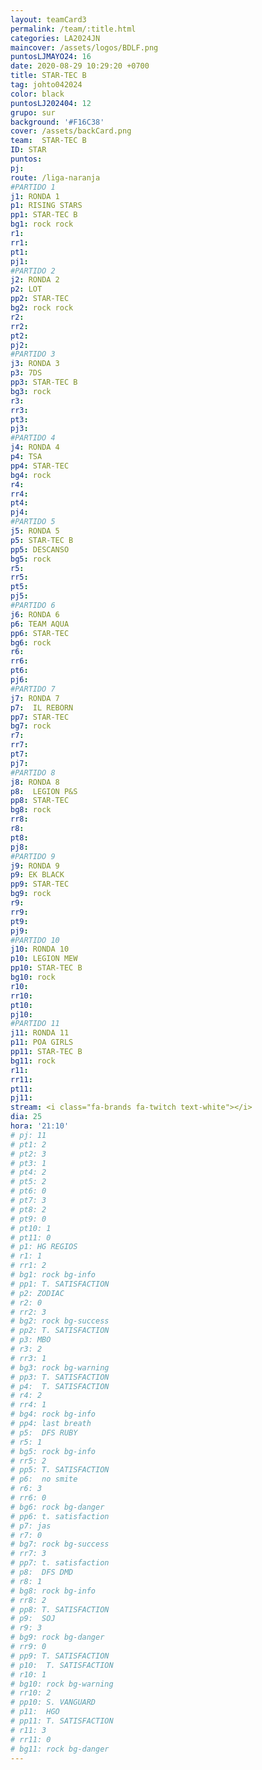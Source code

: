 ```yaml
---
layout: teamCard3
permalink: /team/:title.html
categories: LA2024JN
maincover: /assets/logos/BDLF.png
puntosLJMAYO24: 16
date: 2020-08-29 10:29:20 +0700
title: STAR-TEC B
tag: johto042024
color: black
puntosLJ202404: 12
grupo: sur
background: '#F16C38'
cover: /assets/backCard.png
team:  STAR-TEC B
ID: STAR
puntos: 
pj: 
route: /liga-naranja
#PARTIDO 1
j1: RONDA 1
p1: RISING STARS
pp1: STAR-TEC B
bg1: rock rock
r1: 
rr1: 
pt1: 
pj1: 
#PARTIDO 2
j2: RONDA 2
p2: LOT
pp2: STAR-TEC
bg2: rock rock
r2: 
rr2: 
pt2: 
pj2: 
#PARTIDO 3
j3: RONDA 3
p3: 7DS
pp3: STAR-TEC B
bg3: rock
r3: 
rr3: 
pt3: 
pj3:
#PARTIDO 4
j4: RONDA 4
p4: TSA
pp4: STAR-TEC
bg4: rock 
r4: 
rr4: 
pt4: 
pj4:
#PARTIDO 5
j5: RONDA 5
p5: STAR-TEC B
pp5: DESCANSO
bg5: rock 
r5: 
rr5: 
pt5: 
pj5: 
#PARTIDO 6
j6: RONDA 6
p6: TEAM AQUA
pp6: STAR-TEC
bg6: rock 
r6: 
rr6: 
pt6: 
pj6: 
#PARTIDO 7
j7: RONDA 7
p7:  IL REBORN
pp7: STAR-TEC
bg7: rock 
r7: 
rr7: 
pt7: 
pj7: 
#PARTIDO 8
j8: RONDA 8
p8:  LEGION P&S
pp8: STAR-TEC
bg8: rock 
rr8: 
r8: 
pt8: 
pj8: 
#PARTIDO 9
j9: RONDA 9
p9: EK BLACK
pp9: STAR-TEC
bg9: rock
r9: 
rr9: 
pt9: 
pj9: 
#PARTIDO 10
j10: RONDA 10
p10: LEGION MEW
pp10: STAR-TEC B
bg10: rock 
r10: 
rr10: 
pt10: 
pj10: 
#PARTIDO 11
j11: RONDA 11
p11: POA GIRLS
pp11: STAR-TEC B
bg11: rock 
r11: 
rr11: 
pt11: 
pj11: 
stream: <i class="fa-brands fa-twitch text-white"></i>
dia: 25
hora: '21:10'
# pj: 11
# pt1: 2
# pt2: 3
# pt3: 1
# pt4: 2
# pt5: 2
# pt6: 0
# pt7: 3
# pt8: 2
# pt9: 0
# pt10: 1
# pt11: 0
# p1: HG REGIOS
# r1: 1
# rr1: 2
# bg1: rock bg-info
# pp1: T. SATISFACTION
# p2: ZODIAC
# r2: 0
# rr2: 3
# bg2: rock bg-success
# pp2: T. SATISFACTION
# p3: MBO
# r3: 2
# rr3: 1
# bg3: rock bg-warning
# pp3: T. SATISFACTION
# p4:  T. SATISFACTION
# r4: 2
# rr4: 1
# bg4: rock bg-info
# pp4: last breath
# p5:  DFS RUBY
# r5: 1
# bg5: rock bg-info
# rr5: 2
# pp5: T. SATISFACTION
# p6:  no smite
# r6: 3
# rr6: 0
# bg6: rock bg-danger
# pp6: t. satisfaction
# p7: jas
# r7: 0
# bg7: rock bg-success
# rr7: 3
# pp7: t. satisfaction
# p8:  DFS DMD
# r8: 1
# bg8: rock bg-info
# rr8: 2
# pp8: T. SATISFACTION
# p9:  SOJ
# r9: 3
# bg9: rock bg-danger
# rr9: 0
# pp9: T. SATISFACTION
# p10:  T. SATISFACTION
# r10: 1
# bg10: rock bg-warning
# rr10: 2
# pp10: S. VANGUARD
# p11:  HGO
# pp11: T. SATISFACTION
# r11: 3
# rr11: 0
# bg11: rock bg-danger
---
```



